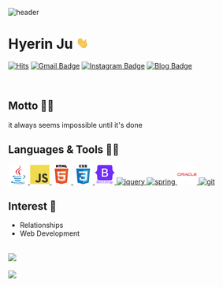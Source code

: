 
![header](https://capsule-render.vercel.app/api?type=wave&color=timeGradient&height=300&section=header&text=Welcome&fontSize=90&animation=twinkling)

# Hyerin Ju <img src="https://github.com/jhr1494/jhr1494/blob/main/hello.gif?raw=true" width="25px">



[![Hits](https://hits.seeyoufarm.com/api/count/incr/badge.svg?url=https%3A%2F%2Fgithub.com%2Fjhr1494&count_bg=%23FFD5D5&title_bg=%23FF7575&icon=&icon_color=%23E7E7E7&title=VISIT&edge_flat=false)](https://hits.seeyoufarm.com)
[![Gmail Badge](https://img.shields.io/badge/Gmail-d14836?style=flat-square&logo=Gmail&logoColor=white&link=mailto:jhr1494@gmail.com)](mailto:jhr1494@gmail.com)
[![Instagram Badge](https://img.shields.io/badge/-Instagram-dd2a7b?style=flat-square&logo=instagram&logoColor=white&link=https://www.instagram.com/j_uuuuu82/)](https://www.instagram.com/j_uuuuu82/) 
[![Blog Badge](http://img.shields.io/badge/-Blog-brightgreen?style=flat-square&logo=bloglovin&logoColor=white&link=https://blog.naver.com/wngpfls)](https://blog.naver.com/wngpfls)

<br>

## Motto 🤹‍♀️
it always seems impossible until it's done

## Languages & Tools 👩‍💻
<p><a href="https://www.java.com" target="_blank"> <img src="https://raw.githubusercontent.com/devicons/devicon/master/icons/java/java-original.svg" alt="java" width="40" height="40"/> </a><a href="https://developer.mozilla.org/en-US/docs/Web/JavaScript" target="_blank"> <img src="https://raw.githubusercontent.com/devicons/devicon/master/icons/javascript/javascript-original.svg" alt="javascript" width="40" height="40"/> </a>
  <a href="https://www.w3.org/html/" target="_blank"> <img src="https://raw.githubusercontent.com/devicons/devicon/master/icons/html5/html5-original-wordmark.svg" alt="html5" width="40" height="40"/> </a><a href="https://www.w3schools.com/css/" target="_blank"> <img src="https://raw.githubusercontent.com/devicons/devicon/master/icons/css3/css3-original-wordmark.svg" alt="css3" width="40" height="40"/> </a> <a href="https://getbootstrap.com" target="_blank"> <img src="https://raw.githubusercontent.com/devicons/devicon/master/icons/bootstrap/bootstrap-plain-wordmark.svg" alt="bootstrap" width="40" height="40"/> </a> <a href="https://jquery.com/" target="_blank"> <img src="https://user-images.githubusercontent.com/65069255/103619692-8a00ac80-4f75-11eb-8c96-801a305c5745.png" alt="jquery" width="40" height="40"/> </a> <a href="https://spring.io/" target="_blank"> <img src="https://www.vectorlogo.zone/logos/springio/springio-icon.svg" alt="spring" width="40" height="40"/> </a><a href="https://www.oracle.com/" target="_blank"> <img src="https://raw.githubusercontent.com/devicons/devicon/master/icons/oracle/oracle-original.svg" alt="oracle" width="40" height="40"/> </a> <a href="https://git-scm.com/" target="_blank"> <img src="https://www.vectorlogo.zone/logos/git-scm/git-scm-icon.svg" alt="git" width="40" height="40"/> </a> </p>


## Interest 👀
- Relationships
- Web Development

##

   <a href="https://github.com/jhr1494">
    <img align="center" src="https://github-readme-stats.vercel.app/api/top-langs/?username=jhr1494&layout=compact" />
  </a>
  
  
  <br/>
  <br/>
  
  <a href="https://github.com/jhr1494">
    <img align="center" src="https://github-readme-stats.vercel.app/api?username=jhr1494&show_icons=true&theme=dracula" />
  </a>
  
 




